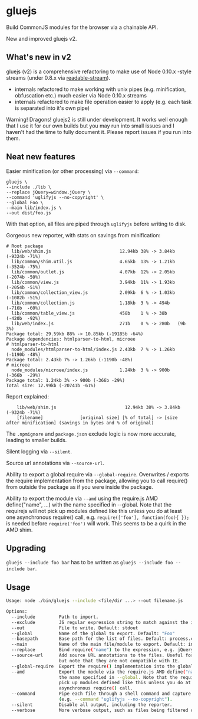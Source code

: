 # gluejs

Build CommonJS modules for the browser via a chainable API.

New and improved gluejs v2.

## What's new in v2

gluejs (v2) is a comprehensive refactoring to make use of Node 0.10.x -style streams (under 0.8.x via [readable-stream](https://github.com/isaacs/readable-stream)).

- internals refactored to make working with unix pipes (e.g. minification, obfuscation etc.) much easier via Node 0.10.x streams
- internals refactored to make file operation easier to apply (e.g. each task is separated into it's own pipe)

Warning! Dragons! gluejs2 is still under development. It works well enough that I use it for our own builds but you may run into small issues and I haven't had the time to fully document it. Please report issues if you run into them.

## Neat new features

Easier minification (or other processing) via `--command`:

    gluejs \
    --include ./lib \
    --replace jQuery=window.jQuery \
    --command 'uglifyjs --no-copyright' \
    --global Foo \
    --main lib/index.js \
    --out dist/foo.js

With that option, all files are piped through `uglifyjs` before writing to disk.

Gorgeous new reporter, with stats on savings from minification:

    # Root package
      lib/web/shim.js                          12.94kb 38% -> 3.84kb (-9324b -71%)
      lib/common/shim.util.js                  4.65kb  13% -> 1.21kb (-3524b -75%)
      lib/common/outlet.js                     4.07kb  12% -> 2.05kb (-2074b -50%)
      lib/common/view.js                       3.94kb  11% -> 1.93kb (-2054b -51%)
      lib/common/collection_view.js            2.09kb  6 % -> 1.03kb (-1082b -51%)
      lib/common/collection.js                 1.18kb  3 % -> 494b   (-716b  -60%)
      lib/common/table_view.js                 458b    1 % -> 38b    (-420b  -92%)
      lib/web/index.js                         271b    0 % -> 280b   (9b     3%)
    Package total: 29.59kb 88% -> 10.85kb (-19185b -64%)
    Package dependencies: htmlparser-to-html, microee
    # htmlparser-to-html
      node_modules/htmlparser-to-html/index.js 2.43kb  7 % -> 1.26kb (-1190b -48%)
    Package total: 2.43kb 7% -> 1.26kb (-1190b -48%)
    # microee
      node_modules/microee/index.js            1.24kb  3 % -> 900b   (-366b  -29%)
    Package total: 1.24kb 3% -> 900b (-366b -29%)
    Total size: 12.99kb (-20741b -61%)

Report explained:

        lib/web/shim.js                          12.94kb 38% -> 3.84kb (-9324b -71%)
        [filename]              [original size] [% of total] -> [size after minification] (savings in bytes and % of original)

The `.npmignore` and `package.json` exclude logic is now more accurate, leading to smaller builds.

Silent logging via `--silent`.

Source url annotations via `--source-url`.

Ability to export a global require via `--global-require`. Overwrites / exports the require implementation from the package, allowing you to call require() from outside the package as if you were inside the package.

Ability to export the module via `--amd` using the require.js AMD define("name", ...) with the name specified in --global. Note that the requirejs will not pick up modules defined like this unless you do at least one asynchronous require() call, e.g. `require(['foo'], function(foo){ });` is needed before `require('foo')` will work. This seems to be a quirk in the AMD shim.

## Upgrading

`gluejs --include foo bar` has to be written as `gluejs --include foo --include bar`.

## Usage

````bash
Usage: node ./bin/gluejs --include <file/dir ...> --out filename.js

Options:
  --include         Path to import.
  --exclude         JS regular expression string to match against the included paths
  --out             File to write. Default: stdout
  --global          Name of the global to export. Default: "Foo"
  --basepath        Base path for the list of files. Default: process.cwd().
  --main            Name of the main file/module to export. Default: index.js
  --replace         Bind require("name") to the expression, e.g. jQuery to window.$.
  --source-url      Add source URL annotations to the files. Useful for development,
                    but note that they are not compatible with IE.
  --global-require  Export the require() implementation into the global space.
  --amd             Export the module via the require.js AMD define("name", ...) using
                    the name specified in --global. Note that the requirejs will not
                    pick up modules defined like this unless you do at least one
                    asynchronous require() call.
  --command         Pipe each file through a shell command and capture the output
                    (e.g. --command "uglifyjs --no-copyright").
  --silent          Disable all output, including the reporter.
  --verbose         More verbose output, such as files being filtered out and processed.
````
